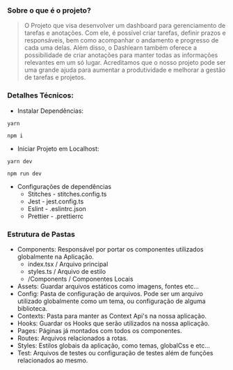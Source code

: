 ### Sobre o que é o projeto?
 > O Projeto que visa desenvolver um dashboard para gerenciamento de tarefas e anotações. Com ele, é possível criar tarefas, definir prazos e responsáveis, bem como acompanhar o andamento e progresso de cada uma delas. Além disso, o Dashlearn também oferece a possibilidade de criar anotações para manter todas as informações relevantes em um só lugar. Acreditamos que o nosso projeto pode ser uma grande ajuda para aumentar a produtividade e melhorar a gestão de tarefas e projetos.


### Detalhes Técnicos:
 - Instalar Dependências:
 ```
 yarn
 ```
 ```
 npm i
 ```
 - Iniciar Projeto em Localhost:
 ```
 yarn dev
 ```
 ```
 npm run dev
 ```

 - Configurações de dependências
      - Stitches - stitches.config.ts
      - Jest - jest.config.ts
      - Eslint - .eslintrc.json
      - Prettier - .prettierrc

### Estrutura de Pastas
 - Components: Responsável por portar os componentes utilizados globalmente na Aplicação.
      - index.tsx / Arquivo principal
      - styles.ts / Arquivo de estilo
      - /Components / Componentes Locais
 - Assets: Guardar arquivos estáticos como imagens, fontes etc...
 - Config: Pasta de configuração de arquivos. Pode ser um arquivo utilizado globalmente como um tema, ou configuração de alguma biblioteca.
 - Contexts: Pasta para manter as Context Api's na nossa aplicação.
 - Hooks: Guardar os Hooks que serão utilizados na nossa aplicação.
 - Pages: Páginas já montados com todos os componentes.
 - Routes: Arquivos relacionados a rotas.
 - Styles: Estilos globais da aplicação, como temas, globalCss e etc...
 - Test: Arquivos de testes ou configuração de testes além de funções relacionados ao mesmo.
